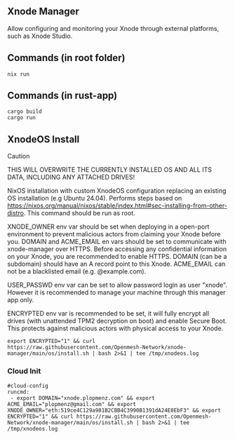 ## Xnode Manager

Allow configuring and monitoring your Xnode through external platforms, such as Xnode Studio.

## Commands (in root folder)

```
nix run
```

## Commands (in rust-app)

```
cargo build
cargo run
```

## XnodeOS Install

> [!CAUTION]
> THIS WILL OVERWRITE THE CURRENTLY INSTALLED OS AND ALL ITS DATA, INCLUDING ANY ATTACHED DRIVES!

NixOS installation with custom XnodeOS configuration replacing an existing OS installation (e.g Ubuntu 24.04). Performs steps based on https://nixos.org/manual/nixos/stable/index.html#sec-installing-from-other-distro. This command should be run as root.

XNODE_OWNER env var should be set when deploying in a open-port environment to prevent malicious actors from claiming your Xnode before you.
DOMAIN and ACME_EMAIL en vars should be set to communicate with xnode-manager over HTTPS. Before accessing any confidential information on your Xnode, you are recommended to enable HTTPS. DOMAIN (can be a subdomain) should have an A record point to this Xnode. ACME_EMAIL can not be a blacklisted email (e.g. @example.com).

USER_PASSWD env var can be set to allow password login as user "xnode". However it is recommended to manage your machine through this manager app only.

ENCRYPTED env var is recommended to be set, it will fully encrypt all drives (with unattended TPM2 decryption on boot) and enable Secure Boot. This protects against malicious actors with physical access to your Xnode.

```
export ENCRYPTED="1" && curl https://raw.githubusercontent.com/Openmesh-Network/xnode-manager/main/os/install.sh | bash 2>&1 | tee /tmp/xnodeos.log
```

### Cloud Init

```
#cloud-config
runcmd:
 - export DOMAIN="xnode.plopmenz.com" && export ACME_EMAIL="plopmenz@gmail.com" && export XNODE_OWNER="eth:519ce4C129a981B2CBB4C3990B1391dA24E8EbF3" && export ENCRYPTED="1" && curl https://raw.githubusercontent.com/Openmesh-Network/xnode-manager/main/os/install.sh | bash 2>&1 | tee /tmp/xnodeos.log
```
